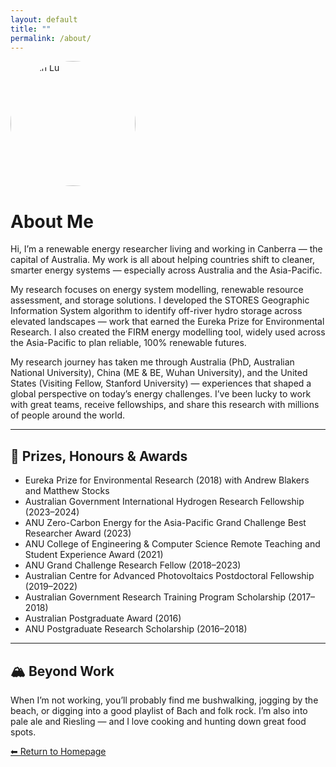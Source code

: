 ```yaml
---
layout: default
title: ""
permalink: /about/
---
```


<img src="/binlu.jpg" alt="Dr Bin Lu" width="200" style="border-radius: 50%;">

# About Me


Hi, I’m a renewable energy researcher living and working in Canberra — the capital of Australia. My work is all about helping countries shift to cleaner, smarter energy systems — especially across Australia and the Asia-Pacific.

My research focuses on energy system modelling, renewable resource assessment, and storage solutions. I developed the STORES Geographic Information System algorithm to identify off-river hydro storage across elevated landscapes — work that earned the Eureka Prize for Environmental Research. I also created the FIRM energy modelling tool, widely used across the Asia-Pacific to plan reliable, 100% renewable futures.

My research journey has taken me through Australia (PhD, Australian National University), China (ME & BE, Wuhan University), and the United States (Visiting Fellow, Stanford University) — experiences that shaped a global perspective on today’s energy challenges. I’ve been lucky to work with great teams, receive fellowships, and share this research with millions of people around the world.

---

## 🏅 Prizes, Honours & Awards

- Eureka Prize for Environmental Research (2018) with Andrew Blakers and Matthew Stocks
- Australian Government International Hydrogen Research Fellowship (2023–2024)
- ANU Zero-Carbon Energy for the Asia-Pacific Grand Challenge Best Researcher Award (2023)
- ANU College of Engineering & Computer Science Remote Teaching and Student Experience Award (2021)
- ANU Grand Challenge Research Fellow (2018–2023)
- Australian Centre for Advanced Photovoltaics Postdoctoral Fellowship (2019–2022)
- Australian Government Research Training Program Scholarship (2017–2018)
- Australian Postgraduate Award (2016)
- ANU Postgraduate Research Scholarship (2016–2018)

---

## 🏔️ Beyond Work

When I’m not working, you’ll probably find me bushwalking, jogging by the beach, or digging into a good playlist of Bach and folk rock. I’m also into pale ale and Riesling — and I love cooking and hunting down great food spots.


[⬅ Return to Homepage](/)
